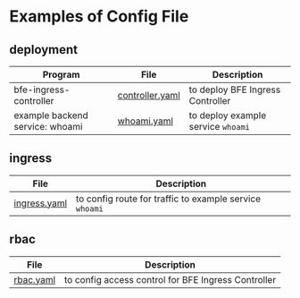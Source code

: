 # Examples of Config File 

## deployment
| Program | File | Description |
| ---- | ---- | ---- |
| bfe-ingress-controller  | [controller.yaml](../../../examples/controller.yaml)| to deploy BFE Ingress Controller |
| example backend service: whoami | [whoami.yaml](../../../examples/whoami.yaml) | to deploy example service `whoami` |

## ingress
| File | Description |
| ---- | ---- |
| [ingress.yaml](../../../examples/ingress.yaml) | to config route for traffic to example service `whoami` |

## rbac
| File | Description |
| ---- | ---- |
| [rbac.yaml](../../../examples/rbac.yaml) | to config access control for BFE Ingress Controller |

